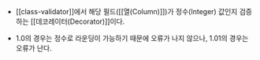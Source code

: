 - [[class-validator]]에서 해당 필드([[열(Column)]])가 정수(Integer) 값인지 검증하는 [[데코레이터(Decorator)]]이다.

- 1.0의 경우는 정수로 라운딩이 가능하기 때문에 오류가 나지 않으나, 1.01의 경우는 오류가 난다.